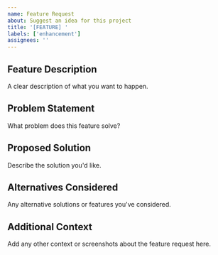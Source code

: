 ```yaml
---
name: Feature Request
about: Suggest an idea for this project
title: '[FEATURE] '
labels: ['enhancement']
assignees: ''
---
```


## Feature Description
A clear description of what you want to happen.

## Problem Statement
What problem does this feature solve?

## Proposed Solution
Describe the solution you'd like.

## Alternatives Considered
Any alternative solutions or features you've considered.

## Additional Context
Add any other context or screenshots about the feature request here.
